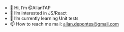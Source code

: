 - 👋 Hi, I’m @AllanTAP
- 👀 I’m interested in JS/React
- 🌱 I’m currently learning Unit tests
- 📫 How to reach me mail: allan.depontes@gmail.com

<!---
AllanTAP/AllanTAP is a ✨ special ✨ repository because its `README.md` (this file) appears on your GitHub profile.
You can click the Preview link to take a look at your changes.
--->
